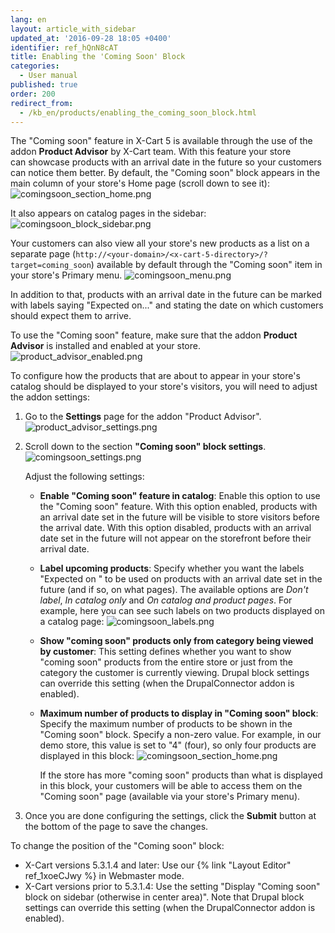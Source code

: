 ```yaml
---
lang: en
layout: article_with_sidebar
updated_at: '2016-09-28 18:05 +0400'
identifier: ref_hQnN8cAT
title: Enabling the 'Coming Soon' Block
categories:
  - User manual
published: true
order: 200
redirect_from:
  - /kb_en/products/enabling_the_coming_soon_block.html
---
```

The "Coming soon" feature in X-Cart 5 is available through the use of the addon **Product Advisor** by X-Cart team. With this feature your store can showcase products with an arrival date in the future so your customers can notice them better. By default, the "Coming soon" block appears in the main column of your store's Home page (scroll down to see it):
    ![comingsoon_section_home.png]({{site.baseurl}}/attachments/ref_hQnN8cAT/comingsoon_section_home.png)

It also appears on catalog pages in the sidebar:
    ![comingsoon_block_sidebar.png]({{site.baseurl}}/attachments/ref_hQnN8cAT/comingsoon_block_sidebar.png)

Your customers can also view all your store's new products as a list on a separate page (`http://<your-domain>/<x-cart-5-directory>/?target=coming_soon`) available by default through the "Coming soon" item in your store's Primary menu.
    ![comingsoon_menu.png]({{site.baseurl}}/attachments/ref_hQnN8cAT/comingsoon_menu.png)

In addition to that, products with an arrival date in the future can be marked with labels saying "Expected on..." and stating the date on which customers should expect them to arrive.

To use the "Coming soon" feature, make sure that the addon **Product Advisor** is installed and enabled at your store.
![product_advisor_enabled.png]({{site.baseurl}}/attachments/ref_hQnN8cAT/product_advisor_enabled.png)

To configure how the products that are about to appear in your store's catalog should be displayed to your store's visitors, you will need to adjust the addon settings:

1.  Go to the **Settings** page for the addon "Product Advisor".
    ![product_advisor_settings.png]({{site.baseurl}}/attachments/ref_hQnN8cAT/product_advisor_settings.png)

2.  Scroll down to the section **"Coming soon" block settings**.
    ![comingsoon_settings.png]({{site.baseurl}}/attachments/ref_hQnN8cAT/comingsoon_settings.png)

    Adjust the following settings:
    
    *   **Enable "Coming soon" feature in catalog**: Enable this option to use the "Coming soon" feature. With this option enabled, products with an arrival date set in the future will be visible to store visitors before the arrival date. With this option disabled, products with an arrival date set in the future will not appear on the storefront before their arrival date.
    
    *   **Label upcoming products**: Specify whether you want the labels "Expected on <date>" to be used on products with an arrival date set in the future (and if so, on what pages). The available options are _Don't label_, _In catalog only_ and _On catalog and product pages_. For example, here you can see such labels on two products displayed on a catalog page:
        ![comingsoon_labels.png]({{site.baseurl}}/attachments/ref_hQnN8cAT/comingsoon_labels.png)
        
    *   **Show "coming soon" products only from category being viewed by customer**: This setting defines whether you want to show "coming soon" products from the entire store or just from the category the customer is currently viewing. Drupal block settings can override this setting (when the DrupalConnector addon is enabled).
        
    *   **Maximum number of products to display in "Coming soon" block**: Specify the maximum number of products to be shown in the "Coming soon" block. Specify a non-zero value. For example, in our demo store, this value is set to "4" (four), so only four products are displayed in this block: 
        ![comingsoon_section_home.png]({{site.baseurl}}/attachments/ref_hQnN8cAT/comingsoon_section_home.png)

        If the store has more "coming soon" products than what is displayed in this block, your customers will be able to access them on the "Coming soon" page (available via your store's Primary menu).
        
3.  Once you are done configuring the settings, click the **Submit** button at the bottom of the page to save the changes.


To change the position of the "Coming soon" block:
    
   * X-Cart versions 5.3.1.4 and later: Use our {% link "Layout Editor" ref_1xoeCJwy %} in Webmaster mode.
   * X-Cart versions prior to 5.3.1.4: Use the setting "Display "Coming soon" block on sidebar (otherwise in center area)". Note that Drupal block settings can override this setting (when the DrupalConnector addon is enabled).
